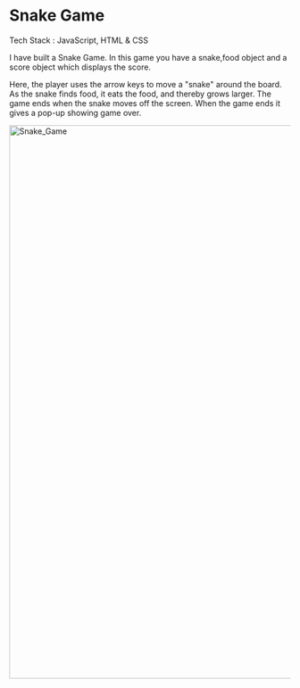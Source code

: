 # Snake Game

Tech Stack : JavaScript, HTML & CSS

I have built a Snake Game.
In this game you have a snake,food object and a score object which displays the score. 

Here, the player uses the arrow keys to move a "snake" around the board. As the snake finds food, it eats the food, and thereby grows larger. 
The game ends when the snake moves off the screen. When the game ends it gives a pop-up showing game over.

<img width="992" alt="Snake_Game" src="https://user-images.githubusercontent.com/85777009/177028855-0779afc5-62ed-41b1-9e43-d7e2be47b64c.png">
